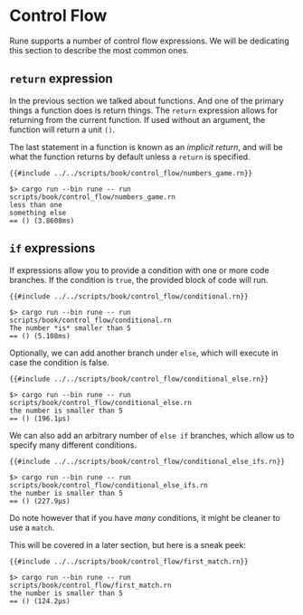 # Control Flow

Rune supports a number of control flow expressions. We will be dedicating this
section to describe the most common ones.

## `return` expression

In the previous section we talked about functions. And one of the primary things
a function does is return things. The `return` expression allows for returning
from the current function. If used without an argument, the function will return
a unit `()`.

The last statement in a function is known as an *implicit return*, and will be
what the function returns by default unless a `return` is specified.

```rune
{{#include ../../scripts/book/control_flow/numbers_game.rn}}
```

```text
$> cargo run --bin rune -- run scripts/book/control_flow/numbers_game.rn
less than one
something else
== () (3.8608ms)
```

## `if` expressions

If expressions allow you to provide a condition with one or more code branches.
If the condition is `true`, the provided block of code will run.

```rune
{{#include ../../scripts/book/control_flow/conditional.rn}}
```

```text
$> cargo run --bin rune -- run scripts/book/control_flow/conditional.rn
The number *is* smaller than 5
== () (5.108ms)
```

Optionally, we can add another branch under `else`, which will execute in case
the condition is false.

```rune
{{#include ../../scripts/book/control_flow/conditional_else.rn}}
```

```text
$> cargo run --bin rune -- run scripts/book/control_flow/conditional_else.rn
the number is smaller than 5
== () (196.1µs)
```

We can also add an arbitrary number of `else if` branches, which allow us to
specify many different conditions.

```rune
{{#include ../../scripts/book/control_flow/conditional_else_ifs.rn}}
```

```text
$> cargo run --bin rune -- run scripts/book/control_flow/conditional_else_ifs.rn
the number is smaller than 5
== () (227.9µs)
```

Do note however that if you have *many* conditions, it might be cleaner to use
a `match`.

This will be covered in a later section, but here is a sneak peek:

```rune
{{#include ../../scripts/book/control_flow/first_match.rn}}
```

```text
$> cargo run --bin rune -- run scripts/book/control_flow/first_match.rn
the number is smaller than 5
== () (124.2µs)
```
